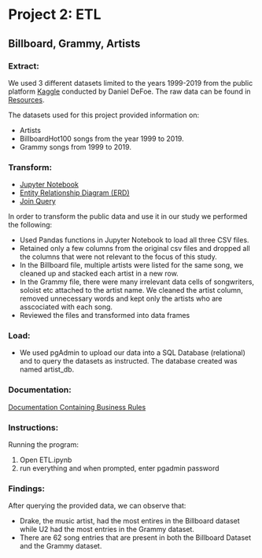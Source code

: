 # Project 2: ETL

## Billboard, Grammy, Artists
### Extract: 

We used 3 different datasets limited to the years 1999-2019 from the public platform [Kaggle](https://www.kaggle.com/danield2255/data-on-songs-from-billboard-19992019/version/1) conducted by Daniel DeFoe. The raw data can be found in [Resources](https://github.com/FrankJiang1208/project_2/tree/main/Resources).

The datasets used for this project provided information on:
* Artists
* BillboardHot100 songs from the year 1999 to 2019.
* Grammy songs from 1999 to 2019.

### Transform:

* [Jupyter Notebook](https://github.com/FrankJiang1208/project_2/blob/main/ETL.ipynb)
* [Entity Relationship Diagram (ERD)](https://github.com/FrankJiang1208/project_2/blob/main/ERDiagram.PNG)
* [Join Query](https://github.com/FrankJiang1208/project_2/blob/main/joinqueries.sql)

In order to transform the public data and use it in our study we performed the following:
* Used Pandas functions in Jupyter Notebook to load all three CSV files.
* Retained only a few columns from the original csv files and dropped all the columns that were not relevant to the focus of this study.
* In the Billboard file, multiple artists were listed for the same song, we cleaned up and stacked each artist in a new row. 
* In the Grammy file, there were many irrelevant data cells of songwriters, soloist etc attached to the artist name. We cleaned the artist column, removed unnecessary words and kept only the artists who are asscociated with each song. 
* Reviewed the files and transformed into data frames

### Load:

* We used pgAdmin to upload our data into a SQL Database (relational) and to query the datasets as instructed. The database created was named artist_db.

### Documentation:

[Documentation Containing Business Rules](https://github.com/FrankJiang1208/project_2/blob/main/Documentation.xlsx)

### Instructions:
Running the program:

1. Open ETL.ipynb
2. run everything and when prompted, enter pgadmin password

### Findings: 

After querying the provided data, we can observe that:
* Drake, the music artist, had the most entires in the Billboard dataset while U2 had the most entries in the Grammy dataset.
* There are 62 song entries that are present in both the Billboard Dataset and the Grammy dataset.



    
    




